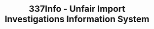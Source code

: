 ---
layout: default
bigquery: https://console.cloud.google.com/bigquery?p=patents-public-data&d=usitc_investigations&page=dataset&project=sheets-management-319211
citation: US International Trade Commission 337Info Unfair Import Investigations Information
  System
contributors: US International Trade Comission
cost: None
description: US International Trade Commission 337Info Unfair Import Investigations
  Information System contains data on investigations done under Section 337. Section
  337 declares the infringement of certain statutory intellectual property rights
  and other forms of unfair competition in import trade to be unlawful practices.
  Most Section 337 investigations involve allegations of patent or registered trademark
  infringement.
documentation: FAQ and tutorial available on the site
last_edit: 04/10/2022, 17:26:33
location: https://pubapps2.usitc.gov/337external/
maintained_by: US International Trade Comission
schema_fields:
- markmanHearing
- teoProceedingInvolved
- dateComplaintFiled
- respondent
- endDateMarkmanHearing
- patentNumber
- id
- teoIdDueDate
- currentStatus
- lastUpdated
- teoReliefGranted
- ouiiAttorney
- finalDetNoViolation
- issueDateOtherNonFinal
- copyrightNumbers
- actualStartDateEvidHear
- investigationTermDate
- htsNumbers
- docketNo
- scheduledEndDateEvidHear
- aljAssigned
- finalIdOnViolationIssue
- investigationNo
- scheduledStartDateEvidHear
- dateCreated
- complainant
- targetDate
- teoIdIssueDate
- trademarkNumbers
- dateOfPublicationFrNotice
- gcAttorney
- currentActiveALJ
- finalDetViolation
- title
- finalIdOnViolationDue
- startDateMarkmanHearing
- publication_number
- internalRemand
- cafcAppeals
- invUnfairAct
- ouiiParticipation
- actualEndDateEvidHear
- investigationType
- patentNumbers
shortname: unfair_import_investigations
tags:
- import
- legal
- trade
timeframe: 2008-2021 (prior to 2008 downloadable as a JSON file)
title: 337Info - Unfair Import Investigations Information System
uuid: 2721f5ec-e599-4890-9265-9706719fc71e
---